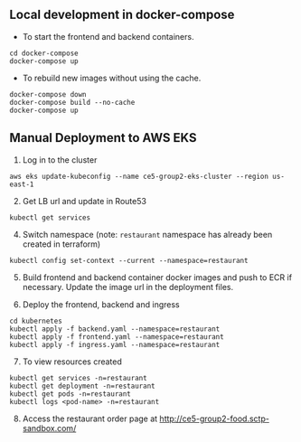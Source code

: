 ## Local development in docker-compose

- To start the frontend and backend containers.

```
cd docker-compose
docker-compose up
```

- To rebuild new images without using the cache.

```
docker-compose down
docker-compose build --no-cache
docker-compose up
```



## Manual Deployment to AWS EKS

1. Log in to the cluster

```
aws eks update-kubeconfig --name ce5-group2-eks-cluster --region us-east-1
```

2. Get LB url and update in Route53

```
kubectl get services 
```

4. Switch namespace (note: `restaurant` namespace has already been created in terraform)

```
kubectl config set-context --current --namespace=restaurant
```

5. Build frontend and backend container docker images and push to ECR if necessary. Update the image url in the deployment files.

6. Deploy the frontend, backend and ingress

```
cd kubernetes
kubectl apply -f backend.yaml --namespace=restaurant
kubectl apply -f frontend.yaml --namespace=restaurant
kubectl apply -f ingress.yaml --namespace=restaurant
```

7. To view resources created  
```
kubectl get services -n=restaurant 
kubectl get deployment -n=restaurant 
kubectl get pods -n=restaurant
kubectl logs <pod-name> -n=restaurant 
```

8. Access the restaurant order page at http://ce5-group2-food.sctp-sandbox.com/